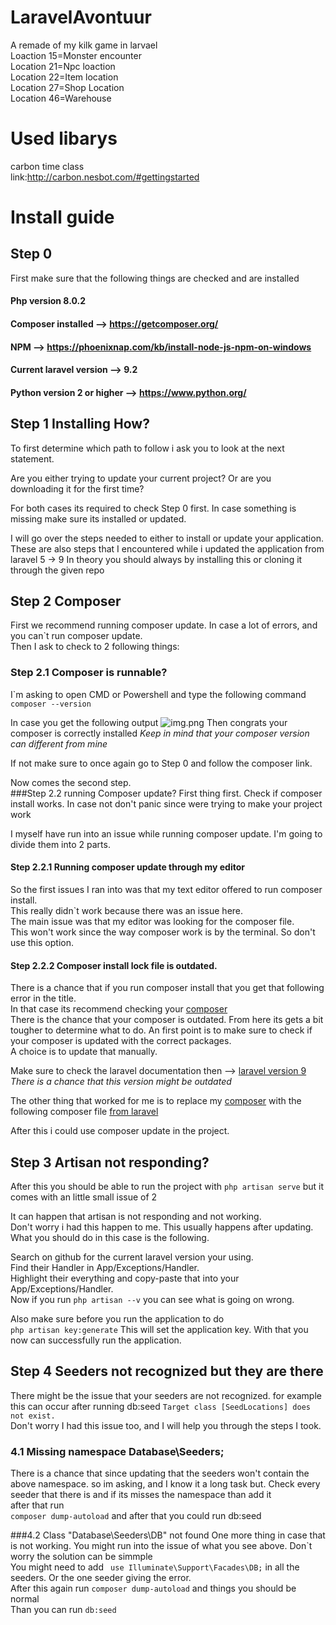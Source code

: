# LaravelAvontuur
A remade of my kilk game in larvael <br>
Loaction 15=Monster encounter<br> 
Location 21=Npc loaction <br> 
Location 22=Item location <br>
Location 27=Shop Location <br>
Location 46=Warehouse

# Used libarys
carbon time class <br> link:http://carbon.nesbot.com/#gettingstarted

# Install guide

## Step 0 
First make sure that the following things are checked and are installed

#### Php version 8.0.2
#### Composer installed -->  https://getcomposer.org/ 
#### NPM --> https://phoenixnap.com/kb/install-node-js-npm-on-windows
#### Current laravel version --> 9.2
#### Python version 2 or higher --> https://www.python.org/

## Step 1 Installing How?
To first determine which path to follow i ask you to look at the next statement.

Are you either trying to update your current project?
Or are you downloading it for the first time?

For both cases its required to check Step 0 first.
In case something is missing make sure its installed or updated.

I will go over the steps needed to either to install or update your application.
These are also steps that I encountered while i updated the application from laravel 5 -> 9
In theory you should always by installing this or cloning it through the given repo

## Step 2 Composer 
First we recommend running composer update.
In case a lot of errors, and you can`t run composer update. <br>
Then I ask to check to 2 following things:

### Step 2.1 Composer is runnable? 
I`m asking to open CMD or Powershell and type the following command
```composer --version```

In case you get the following output ![img.png](img.png)
Then congrats your composer is correctly installed
*Keep in mind that your composer version can different from mine*

If not make sure to once again go to Step 0 and follow the composer link.

Now comes the second step.  
###Step 2.2 running Composer update?
First thing first. Check if composer install works.
In case not don't panic since were trying to make your project work

I myself have run into an issue while running composer update.
I'm going to divide them into 2 parts. 

#### Step 2.2.1 Running composer update through my editor
So the first issues I ran into was that my text editor offered to run composer install.  
This really didn`t work because there was an issue here.   
The main issue was that my editor was looking for the composer file.  
This won't work since the way composer work is by the terminal.
So don't use this option. 

#### Step 2.2.2 Composer install lock file is outdated.
There is a chance that if you run composer install that you get that following error in the title.  
In that case its recommend checking your [composer](composer.json)  
There is the chance that your composer is outdated. 
From here its gets a bit tougher to determine what to do. 
An first point is to make sure to check if your composer is updated with the correct packages.  
A choice is to update that manually.

Make sure to check the laravel documentation then --> [laravel version 9](https://laravel.com/docs/9.x/releases)  
*There is a chance that this version might be outdated*  
  
The other thing that worked for me is to replace my [composer](composer.json) with the following composer file [from laravel](https://github.com/laravel/laravel/blob/9.x/composer.json)

After this i could use composer update in the project.  
## Step 3 Artisan not responding?
After this you should be able to run the project with ```php artisan serve``` but it comes with an little small issue of 2  

It can happen that artisan is not responding and not working.  
Don't worry i had this happen to me. This usually happens after updating.  
What you should do in this case is the following.

Search on github for the current laravel version your using.  
Find their Handler in App/Exceptions/Handler.  
Highlight their everything and copy-paste that into your App/Exceptions/Handler.  
Now if you run ```php artisan --v``` you can see what is going on wrong.

Also make sure before you run the application to do  
``php artisan key:generate`` This will set the application key.
With that you now can successfully run the application.

## Step 4 Seeders not recognized but they are there
There might be the issue that your seeders are not recognized.
for example this can occur after running db:seed
```Target class [SeedLocations] does not exist.```  
Don't worry I had this issue too, and I will help you through the steps I took.

### 4.1 Missing namespace Database\Seeders;
There is a chance that since updating that the seeders won't contain the above namespace.
so im asking, and I know it a long task but.
Check every seeder that there is and if its misses the namespace than add it  
after that run  
```composer dump-autoload``` and after that you could run db:seed

###4.2 Class "Database\Seeders\DB" not found
One more thing in case that is not working. You might run into the issue of what you see above. Don`t worry the solution can be simmple  
You might need to add ```
use Illuminate\Support\Facades\DB;``` in all the seeders. Or the one seeder giving the error.  
After this again run ```composer dump-autoload``` and things you should be normal  
Than you can run ```db:seed```